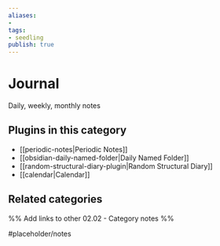```yaml
---
aliases:
- 
tags: 
- seedling 
publish: true
---
```



# Journal

Daily, weekly, monthly notes

## Plugins in this category

- [[periodic-notes|Periodic Notes]]
- [[obsidian-daily-named-folder|Daily Named Folder]]
- [[random-structural-diary-plugin|Random Structural Diary]]
- [[calendar|Calendar]]

## Related categories

%% Add links to other 02.02 - Category notes %%

#placeholder/notes